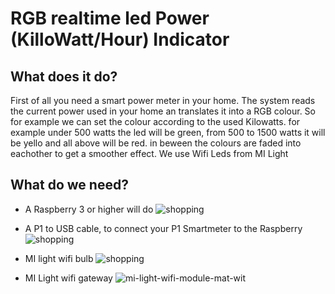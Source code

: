 # RGB realtime led Power (KilloWatt/Hour) Indicator

## What does it do?
First of all you need a smart power meter in your home. The system reads the current power used in your home an translates it into a RGB colour.
So for example we can set the colour according to the used Kilowatts. for example under 500 watts the led will be green, from 500 to 1500 watts it will be yello and all above will be red. in beween the colours are faded into eachother to get a smoother effect.
We use Wifi Leds from MI Light

## What do we need?
- A Raspberry 3 or higher will do
![shopping](https://user-images.githubusercontent.com/13587295/191190226-ebfbcddc-85a7-4894-a20d-cb64b47f318e.png)

- A P1 to USB cable, to connect your P1 Smartmeter to the Raspberry
![shopping](https://user-images.githubusercontent.com/13587295/191190162-f813d4ca-097c-400b-b803-32f8e61680c3.png)

- MI light wifi bulb
![shopping](https://user-images.githubusercontent.com/13587295/191190398-d194c220-f271-432f-adc2-7f5205767242.png)

- MI Light wifi gateway
![mi-light-wifi-module-mat-wit](https://user-images.githubusercontent.com/13587295/191190309-77555394-f8e9-483b-8dae-2b96672886a5.jpg)



